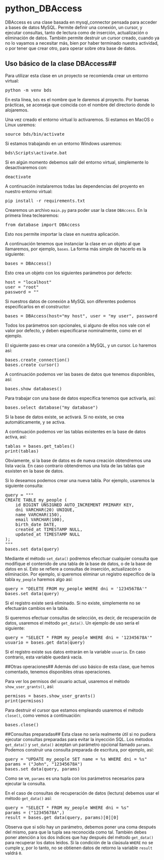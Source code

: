 # python_DBAccess
DBAccess es una clase basada en mysql_connector pensada para acceder a bases de datos MySQL.
Permite definir una conexión, un cursor, y ejecutar consultas, tanto de lectura como de inserción, actualización o eliminación de datos.
También permite destruir un cursor creado, cuando ya no lo vayamos a necesitar más, bien por haber terminado nuestra actividad, o por tener que crear otro, para operar sobre otra base de datos.

## Uso básico de la clase DBAccess##
Para utilizar esta clase en un proyecto se recomienda crear un entorno virtual:

<pre>python -m venv bds</pre>

En esta línea, <code>bds</code> es el nombre que le daremos al proyecto. Por buenas prácticas, se aconseja que coincida con el nombre del directorio donde lo alojaremos.

Una vez creado el entorno virtual lo activaremos. Si estamos en MacOS o Linux usremos:
<pre>source bds/bin/activate</pre>
Si estamos trabajando en un entorno Windows usaremos:
<pre>bds\Scripts\activate.bat</pre>

Si en algún momento debemos salir del entorno virtual, simplemente lo desactivaremos con:
<pre>deactivate</pre>

A continuación instalaremos todas las dependencias del proyento en nuestro entorno virtual:
<pre>pip install -r requirements.txt</pre>

Crearemos un archivo <code>main.py</code> para poder usar la clase <code>DBAccess</code>. En la primera línea teclearemos:
<pre>from database import DBAccess</pre>
Esto nos permite importar la clase en nuestra aplicación.

A continuación tenemos que instanciar la clase en un objeto al que llamaremos, por ejemplo, <code>bases</code>. La forma más simple de hacerlo es la siguiente:
<pre>bases = DBAccess()</pre>
Esto crea un objeto con los siguientes parámetros por defecto:
<pre>
host = "localhost"
user = "root"
password = ""
</pre>

Si nuestros datos de conexión a MySQL son diferentes podemos especificarlos en el constructor:
<pre>bases = DBAccess(host="my_host", user = "my_user", password = "my_password")</pre>
Todos los parámetros son opcionales, si alguno de ellos nos vale con el valor por defecto, y deben especificarse nominalmente, como en el ejemplo.

El siguiente paso es crear una conexión a MySQL, y un cursor. Lo haremos así:
<pre>
bases.create_connection()
bases.create_cursor()
</pre>

A continuación podemos ver las bases de datos que tenemos disponibles, así:
<pre>bases.show_databases()</pre>

Para trabajar con una base de datos específica tenemos que activarla, así:
<pre>bases.select_database("my_database")</pre>
Si la base de datos existe, se activará. Si no existe, se crea automáticamente, y se activa.

A continuación podemos ver las tablas existentes en la base de datos activa, así:
<pre>
tablas = bases.get_tables()
print(tablas)
</pre>
Obviamente, si la base de datos es de nueva creación obtendremos una lista vacía. En caso contrario obtendremos una lista de las tablas que esxisten en la base de datos.

Si lo deseamos podemos crear una nueva tabla. Por ejemplo, usaremos la siguiente consulta:
<pre>
query = """
CREATE TABLE my_people (
    id BIGINT UNSIGNED AUTO_INCREMENT PRIMARY KEY,
    dni VARCHAR(20) UNIQUE,
    name VARCHAR(150),
    email VARCHAR(100),
    birth_date DATE,
    created_at TIMESTAMP NULL,
    updated_at TIMESTAMP NULL  
);
"""
bases.set_data(query)
</pre>

Mediante el método <code>set_data()</code> podremos efecctuar cualquier consulta que modifique el contenido de una tabla de la base de datos, o de la base de datos en sí. Esto se refiere a consultas de inserción, actualizacón o eliminación. Por ejemplo, si queremos eliminar un registro específico de la tabla <code>my_people</code> haremos algo así:
<pre>
query = "DELETE FROM my_people WHERE dni = '12345678A'"
bases.set_data(query)
</pre>

Si el registro existe será eliminado. Si no existe, simplemente no se efectuarán cambios en la tabla.

Si queremos efectuar consultas de selección, es decir, de recuperación de datos, usaremos el método <code>get_data()</code>. Un ejemplo de uso sería el siguiente:
<pre>
query = "SELECT * FROM my_people WHERE dni = '12345678A'"
usuario = bases.get_data(query)
</pre>

Si el registro existe sus datos entrarán en la variable <code>usuario</code>. En caso contrario, esta variable quedará vacía.

##Otras operaciones##
Además del uso básico de esta clase, que hemos comentado, tenemos disponibles otras operaciones.

Para ver los permisos del usuario actual, usaremos el método <code>show_user_grants()</code>, así:
<pre>
permisos = bases.show_user_grants()
print(permisos)
</pre>

Para destruir el cursor que estamos empleando usaremos el método <code>close()</code>, como vemos a continuación:

<pre>bases.close()</pre>

##Consultas preparadas##
Esta clase no sería realmente útil si no pudiera ejecutar consultas preparadas para evitar la inyección SQL. Los métodos <code>get_data()</code> y <code>set_data()</code> aceptan un parámetro opcional llamado <code>params</code>. Podemos construir una consulta preparada de escritura, por ejemplo, así:

<pre>
query = "UPDATE my_people SET name = %s WHERE dni = %s"
params = ("John", "12345678A")
bases.set_data(query, params)
</pre>

Como se ve, <code>params</code> es una tupla con los parámetros necesarios para ejecutar la consulta.

En el caso de consultas de recuperación de datos (lectura) debemos usar el método <code>get_data()</code> así:

<pre>
query = "SELECT * FROM my_people WHERE dni = %s"
params = ("12345678A",)
result = bases.get_data(query, params)[0][0]
</pre>

Observa que si sólo hay un parámetro, debemos poner una coma después del mismo, para que la tupla sea reconocida como tal. También debes poner atención a los dos índices que hay después del método <code>get_data()</code> para recuperar los datos leidos. Si la condición de la claúsula <code>WHERE</code> no se cumple y, por lo tanto, no se obtienen datos de retorno la variable <code>result</code> valdrá <code>0</code>.